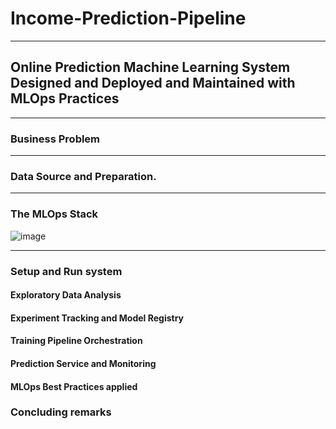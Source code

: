 # Income-Prediction-Pipeline

---

## Online Prediction Machine Learning System Designed and Deployed and Maintained with MLOps Practices

---
### Business Problem





---


### Data Source and Preparation.




---


### The MLOps Stack

![image](https://user-images.githubusercontent.com/64817005/189513833-3e36e0a6-3737-4a33-9231-25e43f36395d.png)

---

### Setup and Run system

#### Exploratory Data Analysis

#### Experiment Tracking and Model Registry

#### Training Pipeline Orchestration

#### Prediction Service and Monitoring

#### MLOps Best Practices applied

### Concluding remarks
